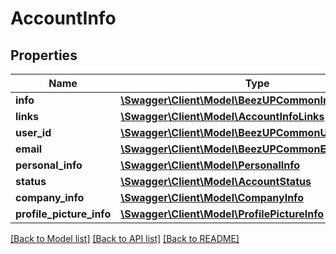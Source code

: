 # AccountInfo

## Properties
Name | Type | Description | Notes
------------ | ------------- | ------------- | -------------
**info** | [**\Swagger\Client\Model\BeezUPCommonInfoSummaries**](BeezUPCommonInfoSummaries.md) |  | [optional] 
**links** | [**\Swagger\Client\Model\AccountInfoLinks**](AccountInfoLinks.md) |  | [optional] 
**user_id** | [**\Swagger\Client\Model\BeezUPCommonUserId**](BeezUPCommonUserId.md) |  | [optional] 
**email** | [**\Swagger\Client\Model\BeezUPCommonEmail**](BeezUPCommonEmail.md) |  | [optional] 
**personal_info** | [**\Swagger\Client\Model\PersonalInfo**](PersonalInfo.md) |  | [optional] 
**status** | [**\Swagger\Client\Model\AccountStatus**](AccountStatus.md) |  | [optional] 
**company_info** | [**\Swagger\Client\Model\CompanyInfo**](CompanyInfo.md) |  | [optional] 
**profile_picture_info** | [**\Swagger\Client\Model\ProfilePictureInfo**](ProfilePictureInfo.md) |  | [optional] 

[[Back to Model list]](../README.md#documentation-for-models) [[Back to API list]](../README.md#documentation-for-api-endpoints) [[Back to README]](../README.md)


